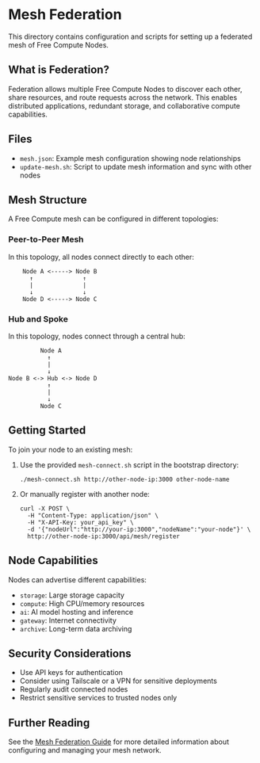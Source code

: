 # Mesh Federation

This directory contains configuration and scripts for setting up a federated mesh of Free Compute Nodes.

## What is Federation?

Federation allows multiple Free Compute Nodes to discover each other, share resources, and route requests across the network. This enables distributed applications, redundant storage, and collaborative compute capabilities.

## Files

- `mesh.json`: Example mesh configuration showing node relationships
- `update-mesh.sh`: Script to update mesh information and sync with other nodes

## Mesh Structure

A Free Compute mesh can be configured in different topologies:

### Peer-to-Peer Mesh

In this topology, all nodes connect directly to each other:

```
    Node A <-----> Node B
      ↑              ↑
      |              |
      ↓              ↓
    Node D <-----> Node C
```

### Hub and Spoke

In this topology, nodes connect through a central hub:

```
         Node A
           ↑
           |
           ↓
Node B <-> Hub <-> Node D
           ↑
           |
           ↓
         Node C
```

## Getting Started

To join your node to an existing mesh:

1. Use the provided `mesh-connect.sh` script in the bootstrap directory:
   ```
   ./mesh-connect.sh http://other-node-ip:3000 other-node-name
   ```

2. Or manually register with another node:
   ```
   curl -X POST \
     -H "Content-Type: application/json" \
     -H "X-API-Key: your_api_key" \
     -d '{"nodeUrl":"http://your-ip:3000","nodeName":"your-node"}' \
     http://other-node-ip:3000/api/mesh/register
   ```

## Node Capabilities

Nodes can advertise different capabilities:

- `storage`: Large storage capacity
- `compute`: High CPU/memory resources
- `ai`: AI model hosting and inference
- `gateway`: Internet connectivity
- `archive`: Long-term data archiving

## Security Considerations

- Use API keys for authentication
- Consider using Tailscale or a VPN for sensitive deployments
- Regularly audit connected nodes
- Restrict sensitive services to trusted nodes only

## Further Reading

See the [Mesh Federation Guide](../docs/mesh-federation.md) for more detailed information about configuring and managing your mesh network.
